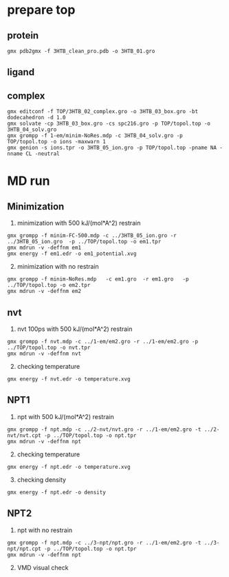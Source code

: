 # prepare top
## protein
```
gmx pdb2gmx -f 3HTB_clean_pro.pdb -o 3HTB_01.gro
```
## ligand

## complex
```
gmx editconf -f TOP/3HTB_02_complex.gro -o 3HTB_03_box.gro -bt dodecahedron -d 1.0
gmx solvate -cp 3HTB_03_box.gro -cs spc216.gro -p TOP/topol.top -o 3HTB_04_solv.gro
gmx grompp -f 1-em/minim-NoRes.mdp -c 3HTB_04_solv.gro -p TOP/topol.top -o ions -maxwarn 1
gmx genion -s ions.tpr -o 3HTB_05_ion.gro -p TOP/topol.top -pname NA -nname CL -neutral
```
# MD run
## Minimization
1. minimization with 500 kJ/(mol*A^2) restrain  
```
gmx grompp -f minim-FC-500.mdp -c ../3HTB_05_ion.gro -r ../3HTB_05_ion.gro  -p ../TOP/topol.top -o em1.tpr
gmx mdrun -v -deffnm em1
gmx energy -f em1.edr -o em1_potential.xvg
```

2. minimization with no restrain  
```
gmx grompp -f minim-NoRes.mdp   -c em1.gro  -r em1.gro   -p ../TOP/topol.top -o em2.tpr
gmx mdrun -v -deffnm em2
```

## nvt
1. nvt 100ps with 500 kJ/(mol*A^2) restrain  
```
gmx grompp -f nvt.mdp -c ../1-em/em2.gro -r ../1-em/em2.gro -p ../TOP/topol.top -o nvt.tpr
gmx mdrun -v -deffnm nvt
```
2. checking temperature
```
gmx energy -f nvt.edr -o temperature.xvg
```
## NPT1
1. npt with 500 kJ/(mol*A^2) restrain
```
gmx grompp -f npt.mdp -c ../2-nvt/nvt.gro -r ../1-em/em2.gro -t ../2-nvt/nvt.cpt -p ../TOP/topol.top -o npt.tpr
gmx mdrun -v -deffnm npt
```
2. checking temperature
```
gmx energy -f npt.edr -o temperature.xvg
```
3. checking density
```
gmx energy -f npt.edr -o density
```
## NPT2  
1. npt with no restrain
```
gmx grompp -f npt.mdp -c ../3-npt/npt.gro -r ../1-em/em2.gro -t ../3-npt/npt.cpt -p ../TOP/topol.top -o npt.tpr
gmx mdrun -v -deffnm npt
```
2. VMD visual check  